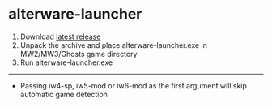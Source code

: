 # alterware-launcher

1. Download [latest release](https://github.com/mxve/alterware-launcher/releases/latest/download/alterware-launcher-x86_64-pc-windows-msvc.zip)
2. Unpack the archive and place alterware-launcher.exe in MW2/MW3/Ghosts game directory
3. Run alterware-launcher.exe

---

- Passing iw4-sp, iw5-mod or iw6-mod as the first argument will skip automatic game detection